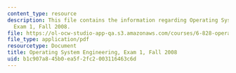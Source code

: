 ```yaml
---
content_type: resource
description: This file contains the information regarding Operating System Engineering,
  Exam 1, Fall 2008.
file: https://ol-ocw-studio-app-qa.s3.amazonaws.com/courses/6-828-operating-system-engineering-fall-2012/b1c907a845b0ea5f2fc2003116463c6d_MIT6_828F12_q08_1.pdf
file_type: application/pdf
resourcetype: Document
title: Operating System Engineering, Exam 1, Fall 2008
uid: b1c907a8-45b0-ea5f-2fc2-003116463c6d
---
```

